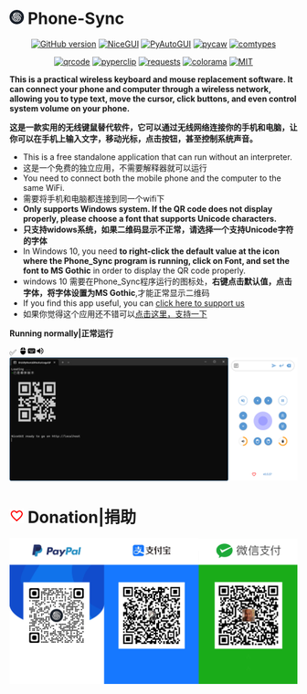 # <img src="Image/logo.ico" width="25" height="25"/> Phone-Sync
<div align="center">
  
[![GitHub version](https://badge.fury.io/gh/DUQIA%2FPhone-Sync.svg)](https://badge.fury.io/gh/DUQIA%2FPhone-Sync) [![NiceGUI](https://img.shields.io/badge/NiceGUI-1.4.2-grue)](https://pypi.org/project/nicegui/) 
[![PyAutoGUI](https://img.shields.io/badge/PyAutoGUI-0.9.54-blue)](https://pypi.org/project/PyAutoGUI/) [![pycaw](https://img.shields.io/badge/pycaw-20230407-blue)](https://pypi.org/project/pycaw/) [![comtypes](https://img.shields.io/badge/comtypes-1.2.0-blue)](https://pypi.org/project/comtypes/)

[![qrcode](https://img.shields.io/badge/qrcode-7.4.2-red)](https://pypi.org/project/qrcode/) [![pyperclip](https://img.shields.io/badge/pyperclip-1.8.2-red)](https://pypi.org/project/pyperclip/) [![requests](https://img.shields.io/badge/requests-2.31.0-red)](https://pypi.org/project/requests/) [![colorama](https://img.shields.io/badge/colorama-0.4.6-red)](https://pypi.org/project/colorama/) [![MIT](https://img.shields.io/badge/license-MIT-crimson)](https://github.com/DUQIA/Phone-Sync/blob/main/LICENSE)

</div>

**This is a practical wireless keyboard and mouse replacement software. It can connect your phone and computer through a wireless network, allowing you to type text, move the cursor, click buttons, and even control system volume on your phone.**

**这是一款实用的无线键鼠替代软件，它可以通过无线网络连接你的手机和电脑，让你可以在手机上输入文字，移动光标，点击按钮，甚至控制系统声音。**

- This is a free standalone application that can run without an interpreter.
- 这是一个免费的独立应用，不需要解释器就可以运行
- You need to connect both the mobile phone and the computer to the same WiFi.
- 需要将手机和电脑都连接到同一个wifi下
- **Only supports Windows system. If the QR code does not display properly, please choose a font that supports Unicode characters.**
- **只支持widows系统，如果二维码显示不正常，请选择一个支持Unicode字符的字体**
- In Windows 10, you need **to right-click the default value at the icon where the Phone_Sync program is running, click on Font, and set the font to MS Gothic** in order to display the QR code properly.
- windows 10 需要在Phone_Sync程序运行的图标处，**右键点击默认值，点击字体，将字体设置为MS Gothic**,才能正常显示二维码
- If you find this app useful, you can [click here to support us](#-donation捐助)
- 如果你觉得这个应用还不错可以[点击这里，支持一下](#-donation捐助)

**Running normally|正常运行**

✅ <img src="Image/mouse.svg" height="15px"/><img src="Image/keyboard.svg" height="15px"/><img src="Image/volume.svg" height="15px"/>
<img src="Image/Running normally.png"/>

# <img src="Image/favorite_border_black_24dp.svg" width="25" height="25"/> Donation|捐助
<img src="Image/1697440892823.png"/>
